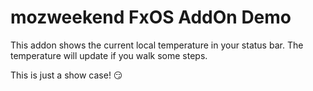 # mozweekend FxOS AddOn Demo

This addon shows the current local temperature in your status bar. The temperature will update if you walk some steps.

This is just a show case! :smirk:

